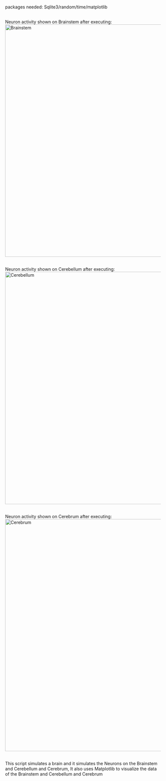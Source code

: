 <br>packages needed: Sqlite3/random/time/matplotlib</br>

<br>Neuron activity shown on Brainstem after executing:</br>
<img width="750" alt="Brainstem" src="https://github.com/MrMime0x0/brain-simulation/assets/136033068/78960ea3-6139-4f92-aa5f-4efe88397a2b">


<br>Neuron activity shown on Cerebellum after executing:</br>
<img width="750" alt="Cerebellum" src="https://github.com/MrMime0x0/brain-simulation/assets/136033068/f4add136-5cb4-4180-b755-d1f9c91c0629">


<br>Neuron activity shown on Cerebrum after executing:</br>
<img width="749" alt="Cerebrum" src="https://github.com/MrMime0x0/brain-simulation/assets/136033068/02a41412-8eb5-4ac6-a7f0-d85ef5404ff3">


</br>This script simulates a brain and it simulates the Neurons on the Brainstem and Cerebellum and Cerebrum, It also uses Matplotlib to visualize the data of the Brainstem and Cerebellum and Cerebrum</br>
